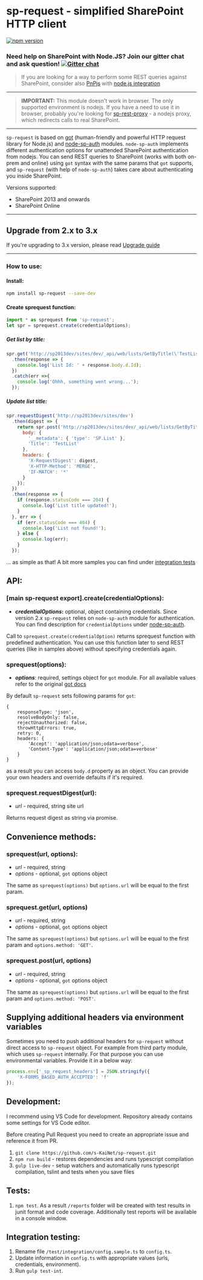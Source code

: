 # sp-request - simplified SharePoint HTTP client
[![npm version](https://badge.fury.io/js/sp-request.svg)](https://badge.fury.io/js/sp-request)

### Need help on SharePoint with Node.JS? Join our gitter chat and ask question! [![Gitter chat](https://badges.gitter.im/gitterHQ/gitter.png)](https://gitter.im/sharepoint-node/Lobby)

> If you are looking for a way to perform some REST queries against SharePoint, consider also [PnPjs](https://github.com/pnp/pnpjs) with [node.js integration](https://github.com/SharePoint-NodeJS/pnp-auth)
---
> **IMPORTANT:** This module doesn't work in browser. The only supported environment is nodejs. If you have a need to use it in browser, probably you're looking for [sp-rest-proxy](https://github.com/koltyakov/sp-rest-proxy) - a nodejs proxy, which redirects calls to real SharePoint.
---
 `sp-request` is based on [got](https://github.com/sindresorhus/got/) (human-friendly and powerful HTTP request library for Node.js) and [node-sp-auth](https://github.com/s-KaiNet/node-sp-auth) modules. `node-sp-auth` implements different authentication options for unattended SharePoint authentication from nodejs. You can send REST queries to SharePoint (works with both on-prem and online) using `got` syntax with the same params that `got` supports, and `sp-request` (with help of `node-sp-auth`) takes care about authenticating you inside SharePoint.

 Versions supported:
 * SharePoint 2013 and onwards
 * SharePoint Online

---

## Upgrade from 2.x to 3.x

If you're upgrading to 3.x version, please read [Upgrade guide](/UpgradeTo3x.md)

---

### How to use:

#### Install:

```bash
npm install sp-request --save-dev
```

#### Create sprequest function:

```javascript
import * as sprequest from 'sp-request';
let spr = sprequest.create(credentialOptions);
```

##### Get list by title:

```javascript
spr.get('http://sp2013dev/sites/dev/_api/web/lists/GetByTitle(\'TestList\')')
  .then(response => {
    console.log('List Id: ' + response.body.d.Id);
  })
  .catch(err =>{
    console.log('Ohhh, something went wrong...');
  });
```

##### Update list title:

```javascript
spr.requestDigest('http://sp2013dev/sites/dev')
  .then(digest => {
    return spr.post('http://sp2013dev/sites/dev/_api/web/lists/GetByTitle(\'TestList\')', {
      body: {
        '__metadata': { 'type': 'SP.List' },
        'Title': 'TestList'
      },
      headers: {
        'X-RequestDigest': digest,
        'X-HTTP-Method': 'MERGE',
        'IF-MATCH': '*'
      }
    });
  })
  .then(response => {
    if (response.statusCode === 204) {
      console.log('List title updated!');
    }
  }, err => {
    if (err.statusCode === 404) {
      console.log('List not found!');
    } else {
      console.log(err);
    }
  });
```

... as simple as that! A bit more samples you can find under [integration tests](https://github.com/s-KaiNet/sp-request/blob/master/test/integration/integration.spec.ts)

## API:

### [main sp-request export].create(credentialOptions):

- **_credentialOptions_:** optional, object containing credentials.
  Since version 2.x `sp-request` relies on `node-sp-auth` module for authentication. You can find description for `credentialOptions` under [node-sp-auth](https://github.com/s-KaiNet/node-sp-auth#params).

Call to `sprequest.create(credentialOption)` returns sprequest function with predefined authentication. You can use this function later to send REST queries (like in samples above) without specifying credentials again.
### sprequest(options):

 - **_options_**: required, settings object for `got` module. For all available values refer to the original [got docs](https://github.com/sindresorhus/got)

By default `sp-request` sets following params for `got`:

```
{
    responseType: 'json',
    resolveBodyOnly: false,
    rejectUnauthorized: false,
    throwHttpErrors: true,
    retry: 0,
    headers: {
        'Accept': 'application/json;odata=verbose',
        'Content-Type': 'application/json;odata=verbose'
    }
}
```

as a result you can access `body.d` property as an object. You can provide your own headers and override defaults if it's required.

### sprequest.requestDigest(url):

 - _url_ - required, string site url

Returns request digest as string via promise.

## Convenience methods:

### sprequest(url, options):

 - _url_ - required, string
 - _options_ - optional, `got` options object

The same as `sprequest(options)` but `options.url` will be equal to the first param.

### sprequest.get(url, options)

 - _url_ - required, string
 - _options_ - optional, `got` options object

The same as `sprequest(options)` but `options.url` will be equal to the first param and `options.method: 'GET'`.

### sprequest.post(url, options)

 - _url_ - required, string
 - _options_ - optional, `got` options object

The same as `sprequest(options)` but `options.url` will be equal to the first param and `options.method: 'POST'`.

## Supplying additional headers via environment variables

Sometimes you need to push additional headers for `sp-request` without direct access to `sp-request` object. For example from third party module, which uses `sp-request` internally. For that purpose you can use environmental variables. Provide it in a below way:

```javascript
process.env['_sp_request_headers'] = JSON.stringify({
	'X-FORMS_BASED_AUTH_ACCEPTED': 'f'
});
```

## Development:

I recommend using VS Code for development. Repository already contains some settings for VS Code editor.

Before creating Pull Request you need to create an appropriate issue and reference it from PR.

1. `git clone https://github.com/s-KaiNet/sp-request.git`
2. `npm run build` - restores dependencies and runs typescript compilation
3. `gulp live-dev` - setup watchers and automatically runs typescript compilation, tslint and tests when you save files

## Tests:

1. `npm test`. As a result `/reports` folder will be created with test results in junit format and code coverage. Additionally test reports will be available in a console window.

## Integration testing:

1. Rename file `/test/integration/config.sample.ts` to `config.ts`.
2. Update information in `config.ts` with appropriate values (urls, credentials, environment).
3. Run `gulp test-int`.
